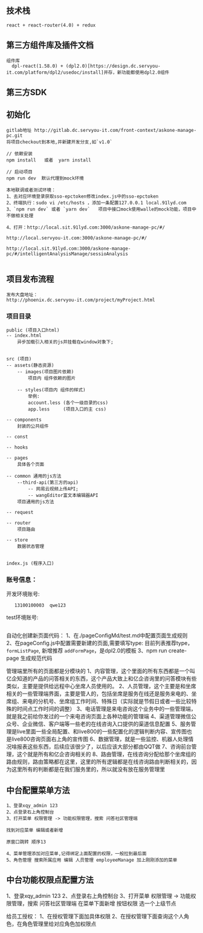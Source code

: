 ## 技术栈 
    react + react-router(4.0) + redux

## 第三方组件库及插件文档
    组件库
      dpl-react(1.58.0) + (dpl2.0)[https://design.dc.servyou-it.com/platform/dpl2/usedoc/install]并存，新功能都使用dpl2.0组件
      



## 第三方SDK


## 初始化
    gitlab地址 http://gitlab.dc.servyou-it.com/front-context/askone-manage-pc.git
    将项目checkout到本地,并新建开发分支,如`v1.0`

```  
// 依赖安装
npm install   或者  yarn install

// 启动项目
npm run dev  默认代理到mock环境

本地联调或者测试环境：
1、去对应环境登录获取sso-epctoken修改index.js中的sso-epctoken
2、终端执行：sudo vi /etc/hosts ，添加一条配置127.0.0.1 local.91lyd.com
3、`npm run dev` 或者 `yarn dev`   项目中接口mock使用walle的mock功能，项目中不做相关处理

4、打开：http://local.sit.91lyd.com:3000/askone-manage-pc/#/

http://local.servyou-it.com:3000/askone-manage-pc/#/

http://local.sit.91lyd.com:3000/askone-manage-pc/#/intelligentAnalysisManage/sessioAnalysis
 
```
## 项目发布流程  

```
发布大盘地址：
http://phoenix.dc.servyou-it.com/project/myProject.html
```

### 项目目录
```
public (项目入口html)
-- index.html
    异步加载引入相关的js并挂载在window对象下;

```

```

src (项目)
-- assets(静态资源)
    -- images(项目图片依赖)
        项目内 组件依赖的图片

    -- styles(项目内 组件的样式)
        举例:
        account.less (各个一级目录的css)
        app.less     (项目入口的主 css)

-- components
    封装的公共组件
    
-- const

-- hooks

-- pages
    具体各个页面

-- common 通用的js方法
    --third-api(第三方的api)
        -- 网易云视频上传API;
        -- wangEditor富文本编辑器API
    项目通用的js方法

-- request

-- router
    项目路由

-- store
    数据状态管理


index.js (程序入口)

```


### 账号信息：

开发环境账号:
```
   13100100003  qwe123
```

test环境账号:
```

```



自动化创建新页面代码：
1、在./pageConfigMd/test.md中配置页面生成规则
2、在pageConfig.js中配置需要新建的页面,需要填写type: 目前列表推荐type，`formListPage`, 新增推荐 `addFormPage`，是dpl2.0的模板
3、npm run create-page 生成规范代码

管理端里所有的页面都是分模块的
1、内容管理，这个里面的所有东西都是一个叫亿企知道的产品的问答相关的东西，这个产品大致上和亿企咨询里的问答模块有些类似，主要是提供给远程中心坐席人员使用的。
2、人员管理，这个主要是和坐席相关的一些管理端界面，主要是管人的，包括坐席是服务在线还是服务来电的、坐席组、来电的分机号、坐席组工作时间、特殊日（实际就是节假日或者一些比较特殊的时间点工作时间的调整）
3、电话管理是来电咨询这个业务中的一些管理端，就是我之前给你发过的一个来电咨询页面上各种功能的管理端
4、渠道管理微信公众号、企业微信、客户端等一些老的在线咨询入口提供的渠道信息配置
5、服务管理是live里面一些全局配置、和live800的一些配置化的逻辑判断内容、宣传图也是live800咨询页面右上角的宣传图
6、数据管理，就是一些监控、机器人处理情况啥报表这些东西，后续应该很少了，以后应该大部分都由QQT做
7、咨询前台管理，这个就是所有和亿企咨询相关的
8、路由管理，在线咨询分配给那个坐席组的路由规则，路由策略都在这里，这里的所有逻辑都是在线咨询路由判断相关的，因为这里所有的判断都是在我们服务里的，所以就没有放在服务管理里



## 中台配置菜单方法

```
1、登录xqy_admin 123
2、点登录右上角控制台
3、打开菜单 权限管理 -> 功能权限管理，搜索 问答社区管理端

找到对应菜单 编辑或者新增 

原窗口跳转 顺序13

4、菜单管理添加对应菜单,记得绑定上面配置的权限，一般拉到最后面
5、角色管理 搜索所属应用 编辑 人员管理 employeeManage 加上刚刚添加的菜单 

```

## 中台功能权限点配置方法

1、登录xqy_admin 123
2、点登录右上角控制台
3、打开菜单 权限管理 -> 功能权限管理，搜索 问答社区管理端
在菜单下面新增 按钮权限 选一个上级节点

给员工授权：
1、在授权管理下面加具体权限
2、在授权管理下面查询这个人角色，在角色管理里给对应角色加权限点
